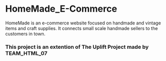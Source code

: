 # HomeMade_E-Commerce
HomeMade is an e-commerce website focused on handmade and vintage items and craft supplies. It connects small scale handmade sellers to the customers in town.

<h3> This project is an extention of <B>The Uplift Project </B> made by TEAM_HTML_07 </h3>
